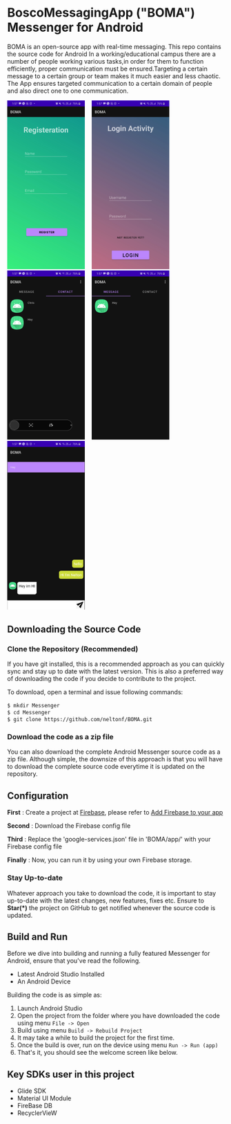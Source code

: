 # BoscoMessagingApp ("BOMA") Messenger for Android
BOMA is an open-source app with real-time messaging. This repo contains the source code for Android
In a working/educational campus there are a number of people working various tasks,in order for them to function efficiently,
proper communication must be ensured.Targeting a certain message to  a certain group or team makes it much easier and less chaotic.
The App ensures targeted communication to a certain domain of people and also direct one to one communication.

<img src="https://github.com/neltonf/BOMA/blob/master/ScreenShot/Registration.jpg" width=180 />&nbsp;&nbsp;&nbsp;
<img src="https://github.com/neltonf/BOMA/blob/master/ScreenShot/Login.jpg" width=180 />&nbsp;&nbsp;&nbsp;
<img src="https://github.com/neltonf/BOMA/blob/master/ScreenShot/Contact.jpg" width=180 />&nbsp;&nbsp;&nbsp;
<img src="https://github.com/neltonf/BOMA/blob/master/ScreenShot/Message.jpg" width=180 />&nbsp;&nbsp;&nbsp;
<img src="https://github.com/neltonf/BOMA/blob/master/ScreenShot/Message2.jpg" width=180 />


## Downloading the Source Code

### Clone the Repository (Recommended)
If you have git installed, this is a recommended approach as you can quickly sync and stay up to date with the latest version. This is also a preferred way of downloading the code if you decide to contribute to the project. 

To download, open a terminal and issue following commands:

    $ mkdir Messenger
    $ cd Messenger
    $ git clone https://github.com/neltonf/BOMA.git

### Download the code as a zip file
You can also download the complete Android Messenger source code as a zip file. Although simple, the downsize of this approach is that you will have to download the complete source code everytime it is updated on the repository. 

## Configuration

**First** : Create a project at [Firebase](https://firebase.google.com/), please refer to [Add Firebase to your app](https://firebase.google.com/docs/android/setup#add_firebase_to_your_app)

**Second** : Download the Firebase config file

**Third** : Replace the 'google-services.json' file in 'BOMA/app/' with your Firebase config file

**Finally** : Now, you can run it by using your own Firebase storage.

### Stay Up-to-date
Whatever approach you take to download the code, it is important to stay up-to-date with the latest changes, new features, fixes etc. Ensure to **Star(*)** the project on GitHub to get notified whenever the source code is updated. 

## Build and Run

Before we dive into building and running a fully featured Messenger for Android, ensure that you've read the following.

 - Latest Android Studio Installed
 - An Android Device

Building the code is as simple as:

 1. Launch Android Studio
 2. Open the project from the folder where you have downloaded the code using menu `File -> Open`
 3. Build using menu `Build -> Rebuild Project`
 4. It may take a while to build the project for the first time. 
 5. Once the build is over, run on the device using menu `Run -> Run (app)`
 6. That's it, you should see the welcome screen like below.
 
 ## Key SDKs user in this project

- Glide SDK
- Material UI Module
- FireBase DB
- RecyclerVieW

